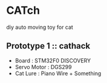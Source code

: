 # CATch
diy auto moving toy for cat

## Prototype 1 :: cathack
* Board : STM32F0 DISCOVERY
* Servo Motor : DGS299
* Cat Lure : Piano Wire + Something
